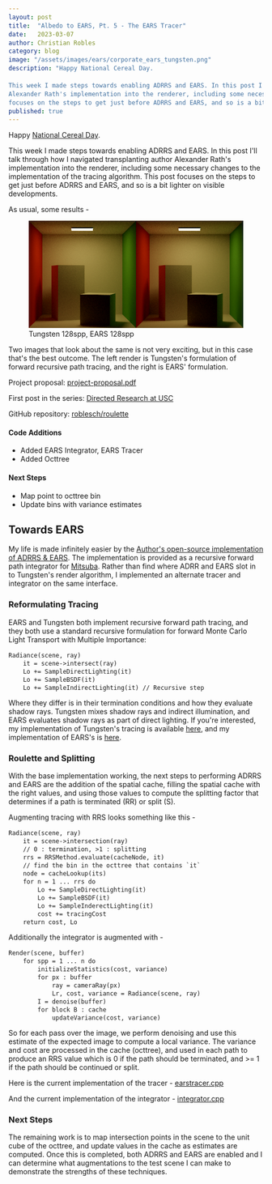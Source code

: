 ```yaml
---
layout: post
title:  "Albedo to EARS, Pt. 5 - The EARS Tracer"
date:   2023-03-07
author: Christian Robles
category: blog
image: "/assets/images/ears/corporate_ears_tungsten.png"
description: "Happy National Cereal Day.

This week I made steps towards enabling ADRRS and EARS. In this post I'll talk through how I navigated transplanting author
Alexander Rath's implementation into the renderer, including some necessary changes to the implementation of the tracing algorithm. This post
focuses on the steps to get just before ADRRS and EARS, and so is a bit lighter on visible developments."
published: true 
---
```


Happy [National Cereal Day](https://www.nationalcerealday.com/).

This week I made steps towards enabling ADRRS and EARS. In this post I'll talk through how I navigated transplanting author
Alexander Rath's implementation into the renderer, including some necessary changes to the implementation of the tracing algorithm. This post
focuses on the steps to get just before ADRRS and EARS, and so is a bit lighter on visible developments.

As usual, some results -

<figure>
    <img src="/assets/images/ears/tungsten128spp-ears128spp.png" />
    <figcaption>Tungsten 128spp, EARS 128spp</figcaption>
</figure>

Two images that look about the same is not very exciting, but in this case that's the best outcome. The left render is Tungsten's formulation of
forward recursive path tracing, and the right is EARS' formulation.

Project proposal: [project-proposal.pdf](/assets/roblesch_project_proposal.pdf)

First post in the series: [Directed Research at USC](https://blog.roblesch.page/blog/2022/11/17/directed-research.html)

GitHub repository: [roblesch/roulette](https://github.com/roblesch/roulette)

#### Code Additions

- Added EARS Integrator, EARS Tracer
- Added Octtree

#### Next Steps

- Map point to octtree bin
- Update bins with variance estimates

## Towards EARS

My life is made infinitely easier by the [Author's open-source implementation of ADRRS & EARS](https://github.com/irath96/ears).
The implementation is provided as a recursive forward path integrator for [Mitsuba](https://github.com/mitsuba-renderer/mitsuba). Rather than
find where ADRR and EARS slot in to Tungsten's render algorithm, I implemented an alternate tracer and integrator on the same interface.

### Reformulating Tracing

EARS and Tungsten both implement recursive forward path tracing, and they both use a standard recursive formulation for forward Monte Carlo Light Transport with Multiple
Importance:

```
Radiance(scene, ray)
    it = scene->intersect(ray)
    Lo += SampleDirectLighting(it)
    Lo += SampleBSDF(it)
    Lo += SampleIndirectLighting(it) // Recursive step
```

Where they differ is in their termination conditions and how they evaluate shadow rays. Tungsten mixes shadow rays and indirect illumination, and EARS evaluates shadow rays
as part of direct lighting. If you're interested, my implementation of Tungsten's tracing is available [here](https://github.com/roblesch/roulette/blob/main/renderer/src/pathtracer.cpp),
and my implementation of EARS's is [here](https://github.com/roblesch/roulette/blob/main/renderer/src/earstracer.cpp).

### Roulette and Splitting

With the base implementation working, the next steps to performing ADRRS and EARS are the addition of the spatial cache, filling the spatial cache with the right values, and using
those values to compute the splitting factor that determines if a path is terminated (RR) or split (S).

Augmenting tracing with RRS looks something like this -

```
Radiance(scene, ray)
    it = scene->intersection(ray)
    // 0 : termination, >1 : splitting
    rrs = RRSMethod.evaluate(cacheNode, it)
    // find the bin in the octtree that contains `it`
    node = cacheLookup(its)
    for n = 1 ... rrs do
        Lo += SampleDirectLighting(it)
        Lo += SampleBSDF(it)
        Lo += SampleInderectLighting(it)
        cost += tracingCost
    return cost, Lo
```

Additionally the integrator is augmented with -

```
Render(scene, buffer)
    for spp = 1 ... n do
        initializeStatistics(cost, variance)
        for px : buffer
            ray = cameraRay(px)
            Lr, cost, variance = Radiance(scene, ray)
        I = denoise(buffer)
        for block B : cache
            updateVariance(cost, variance)
```

So for each pass over the image, we perform denoising and use this estimate of the expected image to compute a local variance.
The variance and cost are processed in the cache (octtree), and used in each path to produce an RRS value which is 0 if the
path should be terminated, and >= 1 if the path should be continued or split.

Here is the current implementation of the tracer - [earstracer.cpp](https://github.com/roblesch/roulette/blob/main/renderer/src/earstracer.cpp)

And the current implementation of the integrator - [integrator.cpp](https://github.com/roblesch/roulette/blob/main/renderer/src/integrator.cpp)

### Next Steps

The remaining work is to map intersection points in the scene to the unit cube of the octtree, and update values in the cache
as estimates are computed. Once this is completed, both ADRRS and EARS are enabled and I can determine what augmentations
to the test scene I can make to demonstrate the strengths of these techniques.
